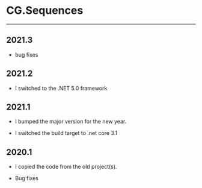 # CG.Sequences
---

## 2021.3

* bug fixes

## 2021.2

* I switched to the .NET 5.0 framework

## 2021.1

* I bumped the major version for the new year.

* I switched the build target to .net core 3.1

## 2020.1

* I copied the code from the old project(s).

* Bug fixes

